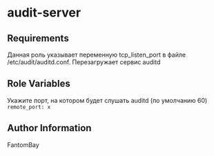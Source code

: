 audit-server
=========

Requirements
------------

Данная роль указывает переменную tcp_listen_port в файле /etc/audit/auditd.conf.
Перезагружает сервис auditd

Role Variables
--------------

Укажите порт, на котором будет слушать auditd (по умолчанию 60)  
```remote_port: х```

Author Information
------------------

FantomBay

